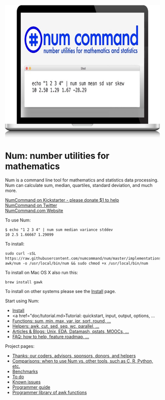 <img width="750" height="430" src="assets/images/splash/splash-750x430.jpg" />

# Num: number utilities for mathematics

Num is a command line tool for mathematics and statistics data processing.
<br>Num can calculate sum, median, quartiles, standard deviation, and much more.

<a href="https://www.kickstarter.com/projects/joelparkerhenderson/num-number-utilities-for-mathematics">NumCommand on Kickstarter - please donate $1 to help</a>
<br><a href="https://twitter.com/NumCommand">NumCommand on Twitter</a>
<br><a href="http://www.numcommand.com">NumCommand.com Website</a>

To use Num:

    $ echo "1 2 3 4" | num sum median variance stddev
    10 2.5 1.66667 1.29099

To install:

    sudo curl -sSL https://raw.githubusercontent.com/numcommand/num/master/implementations/num-awk/num -o /usr/local/bin/num && sudo chmod +x /usr/local/bin/num

To install on Mac OS X also run this:

    brew install gawk

To install on other systems please see the [Install](doc/install.md) page.

Start using Num:

* <a href="doc/install.md">Install</a>
* <a href="doc/tutorial.md>Tutorial: quickstart, input, output, options, &hellip;</a>
* <a href="doc/functions.md">Functions: sum, min, max, var, iqr, sort, round, &hellip;</a>
* <a href="doc/helpers.md">Helpers: awk, cut, sed, seq, wc, parallel, &hellip;</a>
* <a href="doc/articles.md">Articles &amp; Blogs: Unix, EDA, Datamash, qstats, MOOCs, &hellip;</a>
* <a href="doc/faq.md">FAQ: how to help, feature roadmap, &hellip;</a>

Project pages:

* [Thanks: our coders, advisors, sponsors, donors, and helpers](doc/thanks.md)
* [Comparisons: when to use Num vs. other tools, such as C, R, Python, etc.](doc/comparisons.md)
* [Benchmarks](doc/benchmarks.md)
* [To do](doc/todo.md)
* [Known issues](doc/known-issues.md)
* [Programmer guide](doc/programmer-guide.md)
* [Programmer library of awk functions](doc/programmer-library-of-awk-functions.md)
